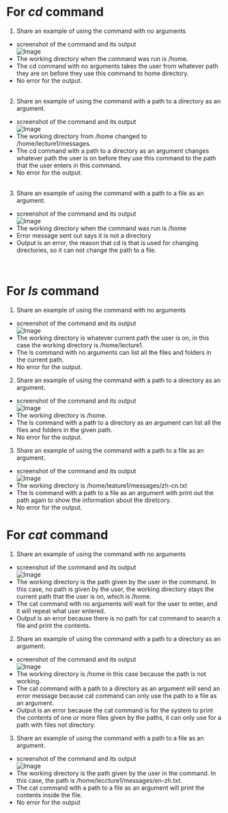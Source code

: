# For _cd_ command
1. Share an example of using the command with no arguments
* screenshot of the command and its output<br />
    ![Image](cd1.png)
* The working directory when the command was run is /home.
* The cd command with no arguments takes the user from whatever path they are on before they use this command to home directory.
* No error for the output.  <br />
  <br />
2. Share an example of using the command with a path to a directory as an argument.
  * screenshot of the command and its output<br />
  ![Image](cd2.png)
  * The working directory from /home changed to /home/lecture1/messages.
  * The cd command with a path to a directory as an argument changes whatever path the user is on before they use this command to the path that the user enters in this command.
  * No error for the output. <br />
    <br />
 
3. Share an example of using the command with a path to a file as an argument.
* screenshot of the command and its output<br />
![Image](cd3.png)
* The working directory when the command was run is /home
* Error message sent out says it is not a directory
* Output is an error, the reason that cd is that is used for changing directories, so it can not change the path to a file.<br />
<br />


# For _ls_ command
1. Share an example of using the command with no arguments
* screenshot of the command and its output<br />
![Image](ls1.png)
* The working directory is whatever current path the user is on, in this case the working directory is /home/lecture1.
* The ls command with no arguments can list all the files and folders in the current path.
* No error for the output.

2. Share an example of using the command with a path to a directory as an argument.
* screenshot of the command and its output<br />
![Image](ls2.png)
* The working directory is /home.
* The ls command with a path to a directory as an argument can list all the files and folders in the given path.
* No error for the output. <br />

3. Share an example of using the command with a path to a file as an argument.
* screenshot of the command and its output<br />
![Image](ls3.png)
* The working directory is /home/leature1/messages/zh-cn.txt
* The ls command with a path to a file as an argument with print out the path again to show the information about the diretcory.
* No error for the output.

# For _cat_ command
1. Share an example of using the command with no arguments
* screenshot of the command and its output<br />
![Image](cat1.png)
* The working directory is the path given by the user in the command. In this case, no path is given by the user, the working directory stays the current path that the user is on, which is /home.
* The cat command with no arguments will wait for the user to enter, and it will repeat what user entered.
* Output is an error because there is no path for cat command to search a file and print the contents.

2. Share an example of using the command with a path to a directory as an argument.
* screenshot of the command and its output<br />
![Image](cat2.png)
* The working directory is /home in this case because the path is not working.
* The cat command with a path to a directory as an argument will send an error message because cat command can only use the path to a file as an argument.
* Output is an error because the cat command is for the system to print the contents of one or more files given by the paths, it can only use for a path with files not directory.

3. Share an example of using the command with a path to a file as an argument.
* screenshot of the command and its output<br />
![Image](cat3.png)
* The working directory is the path given by the user in the command. In this case, the path is /home/leccture1/messages/en-zh.txt.
* The cat command with a path to a file as an argument will print the contents inside the file.
* No error for the output
    



   
